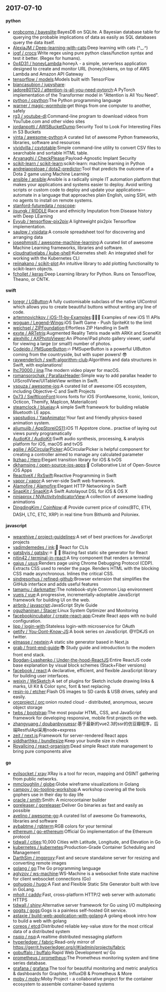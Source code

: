 ## 2017-07-10

#### python
* [probcomp / bayeslite](https://github.com/probcomp/bayeslite):BayesDB on SQLite. A Bayesian database table for querying the probable implications of data as easily as SQL databases query the data itself.
* [AlexiaJM / Deep-learning-with-cats](https://github.com/AlexiaJM/Deep-learning-with-cats):Deep learning with cats (^._.^)
* [iogf / crocs](https://github.com/iogf/crocs):Write regex using pure python class/function syntax and test it better. (Regex for humans).
* [0x4D31 / honeyLambda](https://github.com/0x4D31/honeyLambda):honeyλ - a simple, serverless application designed to create and monitor URL {honey}tokens, on top of AWS Lambda and Amazon API Gateway
* [tensorflow / models](https://github.com/tensorflow/models):Models built with TensorFlow
* [biancasubion / jupyshare](https://github.com/biancasubion/jupyshare):
* [jadore801120 / attention-is-all-you-need-pytorch](https://github.com/jadore801120/attention-is-all-you-need-pytorch):A PyTorch implementation of the Transformer model in "Attention is All You Need".
* [python / cpython](https://github.com/python/cpython):The Python programming language
* [warner / magic-wormhole](https://github.com/warner/magic-wormhole):get things from one computer to another, safely
* [rg3 / youtube-dl](https://github.com/rg3/youtube-dl):Command-line program to download videos from YouTube.com and other video sites
* [jordanpotti / AWSBucketDump](https://github.com/jordanpotti/AWSBucketDump):Security Tool to Look For Interesting Files in S3 Buckets
* [vinta / awesome-python](https://github.com/vinta/awesome-python):A curated list of awesome Python frameworks, libraries, software and resources
* [vividvilla / csvtotable](https://github.com/vividvilla/csvtotable):Simple command-line utility to convert CSV files to searchable and sortable HTML table.
* [Arvanaghi / CheckPlease](https://github.com/Arvanaghi/CheckPlease):Payload-Agnostic Implant Security
* [scikit-learn / scikit-learn](https://github.com/scikit-learn/scikit-learn):scikit-learn: machine learning in Python
* [andreiapostoae / dota2-predictor](https://github.com/andreiapostoae/dota2-predictor):Tool that predicts the outcome of a Dota 2 game using Machine Learning
* [ansible / ansible](https://github.com/ansible/ansible):Ansible is a radically simple IT automation platform that makes your applications and systems easier to deploy. Avoid writing scripts or custom code to deploy and update your applications— automate in a language that approaches plain English, using SSH, with no agents to install on remote systems.
* [stanford-futuredata / noscope](https://github.com/stanford-futuredata/noscope):
* [jisungk / RIDDLE](https://github.com/jisungk/RIDDLE):Race and ethnicity Imputation from Disease history with Deep LEarning
* [Eyyub / tensorflow-pix2pix](https://github.com/Eyyub/tensorflow-pix2pix):A lightweight pix2pix Tensorflow implementation.
* [saulpw / visidata](https://github.com/saulpw/visidata):A console spreadsheet tool for discovering and arranging data
* [josephmisiti / awesome-machine-learning](https://github.com/josephmisiti/awesome-machine-learning):A curated list of awesome Machine Learning frameworks, libraries and software.
* [cloudnativelabs / kube-shell](https://github.com/cloudnativelabs/kube-shell):Kubernetes shell: An integrated shell for working with the Kubernetes CLI
* [reiinakano / scikit-plot](https://github.com/reiinakano/scikit-plot):An intuitive library to add plotting functionality to scikit-learn objects.
* [fchollet / keras](https://github.com/fchollet/keras):Deep Learning library for Python. Runs on TensorFlow, Theano, or CNTK.

#### swift
* [loregr / LGButton](https://github.com/loregr/LGButton):A fully customisable subclass of the native UIControl which allows you to create beautiful buttons without writing any line of code.
* [artemnovichkov / iOS-11-by-Examples](https://github.com/artemnovichkov/iOS-11-by-Examples):👨🏻‍💻 Examples of new iOS 11 APIs
* [woguan / Legend-Wings](https://github.com/woguan/Legend-Wings):iOS Swift Game - Push SpriteKit to the limit
* [weichsel / ZIPFoundation](https://github.com/weichsel/ZIPFoundation):Effortless ZIP Handling in Swift
* [exyte / ARTetris](https://github.com/exyte/ARTetris):Augmented Reality Tetris made with ARKit and SceneKit
* [alexhillc / AXPhotoViewer](https://github.com/alexhillc/AXPhotoViewer):An iPhone/iPad photo gallery viewer, useful for viewing a large (or small!) number of photos.
* [Codeido / PMSuperButton](https://github.com/Codeido/PMSuperButton):🔥 PMSuperButton is a powerful UIButton coming from the countryside, but with super powers! 😎
* [raywenderlich / swift-algorithm-club](https://github.com/raywenderlich/swift-algorithm-club):Algorithms and data structures in Swift, with explanations!
* [lhc70000 / iina](https://github.com/lhc70000/iina):The modern video player for macOS.
* [romansorochak / ParallaxHeader](https://github.com/romansorochak/ParallaxHeader):Simple way to add parallax header to UIScrollView/UITableView written in Swift.
* [vsouza / awesome-ios](https://github.com/vsouza/awesome-ios):A curated list of awesome iOS ecosystem, including Objective-C and Swift Projects
* [0x73 / SwiftIconFont](https://github.com/0x73/SwiftIconFont):Icons fonts for iOS (FontAwesome, Iconic, Ionicon, Octicon, Themify, MapIcon, MaterialIcon)
* [steamclock / bluejay](https://github.com/steamclock/bluejay):A simple Swift framework for building reliable Bluetooth LE apps.
* [yapstudios / YapAnimator](https://github.com/yapstudios/YapAnimator):Your fast and friendly physics-based animation system.
* [aliumujib / AppStoreiOS11](https://github.com/aliumujib/AppStoreiOS11):iOS 11 Appstore clone.. practise of laying out views purely programatically
* [AudioKit / AudioKit](https://github.com/AudioKit/AudioKit):Swift audio synthesis, processing, & analysis platform for iOS, macOS and tvOS
* [agilie / AGCircularPicker](https://github.com/agilie/AGCircularPicker):AGCircularPicker is helpful component for creating a controller aimed to manage any calculated parameter
* [lkzhao / Hero](https://github.com/lkzhao/Hero):Elegant transition library for iOS & tvOS
* [dkhamsing / open-source-ios-apps](https://github.com/dkhamsing/open-source-ios-apps):📱 Collaborative List of Open-Source iOS Apps
* [ReactiveX / RxSwift](https://github.com/ReactiveX/RxSwift):Reactive Programming in Swift
* [vapor / vapor](https://github.com/vapor/vapor):A server-side Swift web framework.
* [Alamofire / Alamofire](https://github.com/Alamofire/Alamofire):Elegant HTTP Networking in Swift
* [SnapKit / SnapKit](https://github.com/SnapKit/SnapKit):A Swift Autolayout DSL for iOS & OS X
* [ninjaprox / NVActivityIndicatorView](https://github.com/ninjaprox/NVActivityIndicatorView):A collection of awesome loading animations
* [DingdingKim / CoinNow](https://github.com/DingdingKim/CoinNow):💰 Provide current price of coins(BTC, ETH, DASH, LTC, ETC, XRP) in real time from Bithumb and Poloniex.

#### javascript
* [wearehive / project-guidelines](https://github.com/wearehive/project-guidelines):A set of best practices for JavaScript projects
* [vadimdemedes / ink](https://github.com/vadimdemedes/ink):🌈 React for CLIs
* [gatsbyjs / gatsby](https://github.com/gatsbyjs/gatsby):⚛️ 📄 🚀 Blazing fast static site generator for React
* [nitin42 / terminal-in-react](https://github.com/nitin42/terminal-in-react):A tiny component that renders a terminal
* [gajus / usus](https://github.com/gajus/usus):Renders page using Chrome Debugging Protocol (CDP). Extracts CSS used to render the page. Renders HTML with the blocking CSS made asynchronous. Inlines the critical CSS.
* [sindresorhus / refined-github](https://github.com/sindresorhus/refined-github):Browser extension that simplifies the GitHub interface and adds useful features
* [tamamu / darkmatter](https://github.com/tamamu/darkmatter):The notebook-style Common Lisp environment
* [vuejs / vue](https://github.com/vuejs/vue):A progressive, incrementally-adoptable JavaScript framework for building UI on the web.
* [airbnb / javascript](https://github.com/airbnb/javascript):JavaScript Style Guide
* [oguzhaninan / Stacer](https://github.com/oguzhaninan/Stacer):Linux System Optimizer and Monitoring
* [facebookincubator / create-react-app](https://github.com/facebookincubator/create-react-app):Create React apps with no build configuration.
* [lipp / login-with](https://github.com/lipp/login-with):Stateless login-with microservice for OAuth
* [getify / You-Dont-Know-JS](https://github.com/getify/You-Dont-Know-JS):A book series on JavaScript. @YDKJS on twitter.
* [elmasse / nextein](https://github.com/elmasse/nextein):A static site generator based in Next.js
* [grab / front-end-guide](https://github.com/grab/front-end-guide):📚 Study guide and introduction to the modern front end stack.
* [Bogdan-Lyashenko / Under-the-hood-ReactJS](https://github.com/Bogdan-Lyashenko/Under-the-hood-ReactJS):Entire ReactJS code base explanation by visual block schemes (Stack+Fiber versions)
* [facebook / react](https://github.com/facebook/react):A declarative, efficient, and flexible JavaScript library for building user interfaces.
* [weixin / WeSketch](https://github.com/weixin/WeSketch):A set of plugins for Sketch include drawing links & marks, UI Kit & Color sync, font & text replacing.
* [resin-io / etcher](https://github.com/resin-io/etcher):Flash OS images to SD cards & USB drives, safely and easily.
* [orcproject / orc](https://github.com/orcproject/orc):onion routed cloud - distributed, anonymous, secure object storage
* [twbs / bootstrap](https://github.com/twbs/bootstrap):The most popular HTML, CSS, and JavaScript framework for developing responsive, mobile first projects on the web.
* [zhangyuang / doubanbyvuessr](https://github.com/zhangyuang/doubanbyvuessr):基于最新的vue2.3的ssr的仿豆瓣程序，后端RestfulApi采用node+express
* [zeit / next.js](https://github.com/zeit/next.js):Framework for server-rendered React apps
* [siddharthkp / bundlesize](https://github.com/siddharthkp/bundlesize):Keep your bundle size in check
* [RoyalIcing / react-organism](https://github.com/RoyalIcing/react-organism):Dead simple React state management to bring pure components alive

#### go
* [evilsocket / xray](https://github.com/evilsocket/xray):XRay is a tool for recon, mapping and OSINT gathering from public networks.
* [mmcloughlin / globe](https://github.com/mmcloughlin/globe):Globe wireframe visualizations in Golang
* [campoy / go-tooling-workshop](https://github.com/campoy/go-tooling-workshop):A workshop covering all the tools gophers use in their day to day life
* [oracle / smith](https://github.com/oracle/smith):Smith: A microcontainer builder
* [goreleaser / goreleaser](https://github.com/goreleaser/goreleaser):Deliver Go binaries as fast and easily as possible
* [avelino / awesome-go](https://github.com/avelino/awesome-go):A curated list of awesome Go frameworks, libraries and software
* [aybabtme / rgbterm](https://github.com/aybabtme/rgbterm):RGB colors for your terminal
* [ethereum / go-ethereum](https://github.com/ethereum/go-ethereum):Official Go implementation of the Ethereum protocol
* [tidwall / cities](https://github.com/tidwall/cities):10,000 Cities with Latitude, Longitude, and Elevation in Go
* [kubernetes / kubernetes](https://github.com/kubernetes/kubernetes):Production-Grade Container Scheduling and Management
* [DarthSim / imgproxy](https://github.com/DarthSim/imgproxy):Fast and secure standalone server for resizing and converting remote images
* [golang / go](https://github.com/golang/go):The Go programming language
* [aglyzov / ws-machine](https://github.com/aglyzov/ws-machine):WS-Machine is a websocket finite state machine for client websocket connections (Go)
* [gohugoio / hugo](https://github.com/gohugoio/hugo):A Fast and Flexible Static Site Generator built with love in GoLang.
* [mholt / caddy](https://github.com/mholt/caddy):Fast, cross-platform HTTP/2 web server with automatic HTTPS
* [tidwall / shiny](https://github.com/tidwall/shiny):Alternative server framework for Go using I/O multiplexing
* [gogits / gogs](https://github.com/gogits/gogs):Gogs is a painless self-hosted Git service.
* [astaxie / build-web-application-with-golang](https://github.com/astaxie/build-web-application-with-golang):A golang ebook intro how to build a web with golang
* [coreos / etcd](https://github.com/coreos/etcd):Distributed reliable key-value store for the most critical data of a distributed system
* [nsqio / nsq](https://github.com/nsqio/nsq):A realtime distributed messaging platform
* [hyperledger / fabric](https://github.com/hyperledger/fabric):Read-only mirror of https://gerrit.hyperledger.org/r/#/admin/projects/fabric
* [gobuffalo / buffalo](https://github.com/gobuffalo/buffalo):Rapid Web Development w/ Go
* [prometheus / prometheus](https://github.com/prometheus/prometheus):The Prometheus monitoring system and time series database.
* [grafana / grafana](https://github.com/grafana/grafana):The tool for beautiful monitoring and metric analytics & dashboards for Graphite, InfluxDB & Prometheus & More
* [moby / moby](https://github.com/moby/moby):Moby Project - a collaborative project for the container ecosystem to assemble container-based systems
